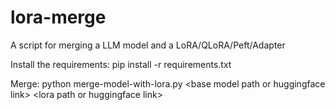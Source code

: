 # lora-merge
A script for merging a LLM model and a LoRA/QLoRA/Peft/Adapter

Install the requirements: pip install -r requirements.txt

Merge: python merge-model-with-lora.py \<base model path or huggingface link\> \<lora path or huggingface link\>
